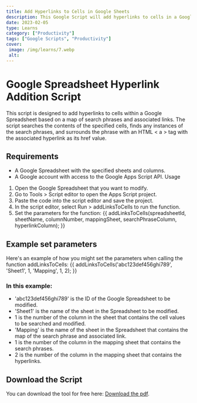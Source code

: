 ```yaml
---
title: Add Hyperlinks to Cells in Google Sheets
description: This Google Script will add hyperlinks to cells in a Google Sheet based on a mapping of search phrases to links.
date: 2023-02-05
type: Learns
category: ["Productivity"]
tags: ["Google Scripts", "Productivity"]
cover:
 image: /img/learns/7.webp
 alt:
---
```


# Google Spreadsheet Hyperlink Addition Script

This script is designed to add hyperlinks to cells within a Google Spreadsheet based on a map of search phrases and associated links. The script searches the contents of the specified cells, finds any instances of the search phrases, and surrounds the phrase with an HTML < a > tag with the associated hyperlink as its href value.

## Requirements
- A Google Spreadsheet with the specified sheets and columns.
- A Google account with access to the Google Apps Script API.
Usage

1. Open the Google Spreadsheet that you want to modify.
2. Go to Tools > Script editor to open the Apps Script project.
3. Paste the code into the script editor and save the project.
4. In the script editor, select Run > addLinksToCells to run the function.
5. Set the parameters for the function:
{{ addLinksToCells(spreadsheetId, sheetName, columnNumber, mappingSheet, searchPhraseColumn, hyperlinkColumn); }} 

## Example set parameters
Here's an example of how you might set the parameters when calling the function addLinksToCells:
{{ addLinksToCells('abc123def456ghi789', 'Sheet1', 1, 'Mapping', 1, 2); }} 

### In this example:
- 'abc123def456ghi789' is the ID of the Google Spreadsheet to be modified.
- 'Sheet1' is the name of the sheet in the Spreadsheet to be modified.
- 1 is the number of the column in the sheet that contains the cell values to be searched and modified.
- 'Mapping' is the name of the sheet in the Spreadsheet that contains the map of the search phrase and associated link.
- 1 is the number of the column in the mapping sheet that contains the search phrases.
- 2 is the number of the column in the mapping sheet that contains the hyperlinks.

## Download the Script
You can download the tool for free here: <a href="./files/add-links-to-cells.txt" download="add-links-to-cells.txt">Download the pdf</a>.